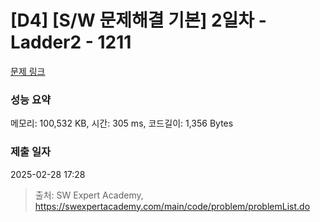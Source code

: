 # [D4] [S/W 문제해결 기본] 2일차 - Ladder2 - 1211 

[문제 링크](https://swexpertacademy.com/main/code/problem/problemDetail.do?contestProbId=AV14BgD6AEECFAYh) 

### 성능 요약

메모리: 100,532 KB, 시간: 305 ms, 코드길이: 1,356 Bytes

### 제출 일자

2025-02-28 17:28



> 출처: SW Expert Academy, https://swexpertacademy.com/main/code/problem/problemList.do